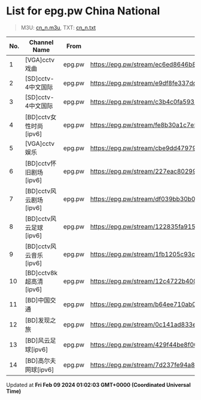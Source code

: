 # List for **epg.pw China National**

> M3U: [cn_n.m3u](/cn_n.m3u), TXT: [cn_n.txt](/txt/cn_n.txt)

| No. | Channel Name | From | Source |
| --- | ------------ | ---- | ------ |
| 1 | [VGA]cctv戏曲 | epg.pw | <https://epg.pw/stream/ec6ed8646b8ee0dcd7f829c483b8e5e8664a0ace5c98604c943a588c80301e77.ctv> |
| 2 | [SD]cctv-4中文国际 | epg.pw | <https://epg.pw/stream/e9df8fe337dd6bacbf98516a34c0b0c94b3d2a02339529dea3de3769add35fc9.m3u8> |
| 3 | [SD]cctv-4中文国际 | epg.pw | <https://epg.pw/stream/c3b4c0fa59357628b823a008e742caa5e3ea18df81216adbc62f3aa7afe556f0.m3u8> |
| 4 | [BD]cctv女性时尚[ipv6] | epg.pw | <https://epg.pw/stream/fe8b30a1c7e5156f844801fd71e5df52d089e315fb1ee961c73f7cbd8e6d57bf.m3u8> |
| 5 | [VGA]cctv娱乐 | epg.pw | <https://epg.pw/stream/cbe9dd47979a7f9a29741d27857b6c23a33537a501de0ce5401c88ad3ddee655.ctv> |
| 6 | [BD]cctv怀旧剧场[ipv6] | epg.pw | <https://epg.pw/stream/227eac80299df061c676390e73417f0f47a7a708d5678ff7ba8e4d69b273c226.m3u8> |
| 7 | [BD]cctv风云剧场[ipv6] | epg.pw | <https://epg.pw/stream/df039bb30b077870834b618b5e1977482db049d1309cdec5dae7a5b143bbad2c.m3u8> |
| 8 | [BD]cctv风云足球[ipv6] | epg.pw | <https://epg.pw/stream/122835fa915406615737ceb261f638f27e4101526191b85c281580274a185862.m3u8> |
| 9 | [BD]cctv风云音乐[ipv6] | epg.pw | <https://epg.pw/stream/1fb1205c93c4029eeebd219d3dc6898df1514b4dc5df4562e3748dbda97f82be.m3u8> |
| 10 | [BD]cctv8k超高清[ipv6] | epg.pw | <https://epg.pw/stream/12c4722b400606e9f17e446f03738627390aa03e60b7cea9a4fe15016cc6e079.m3u8> |
| 11 | [BD]中国交通 | epg.pw | <https://epg.pw/stream/b64ee710ab0a22e28a389293610912b764d52f39b0a4bb0f3bd4706567b138b8.ctv> |
| 12 | [BD]发现之旅 | epg.pw | <https://epg.pw/stream/0c141ad833ea9162fa1248de0bda4204a8c72f891e8ee10adb4303758f904aa3.ctv> |
| 13 | [BD]风云足球[ipv6] | epg.pw | <https://epg.pw/stream/429f44be8f007cfd67bf72ba165eb20871064218965c65efd1207c1c112b371c.m3u8> |
| 14 | [BD]高尔夫网球[ipv6] | epg.pw | <https://epg.pw/stream/7d237fe94a86f6d01862aa57ac2436a9a64b921bc220468be1a4c9d958e3ff3f.m3u8> |

Updated at **Fri Feb 09 2024 01:02:03 GMT+0000 (Coordinated Universal Time)**
